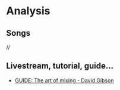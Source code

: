 # Analysis
## Songs
//
## Livestream, tutorial, guide...
- [GUIDE: The art of mixing - David Gibson](#the-art-of-mixing-david-gibson.md)
